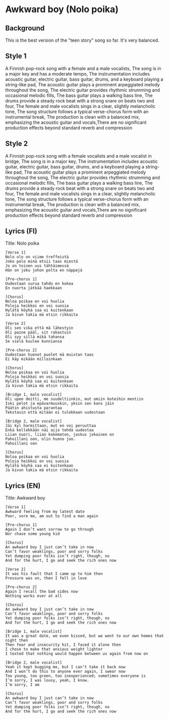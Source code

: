 # Awkward boy (Nolo poika)

## Background
This is the best version of the "teen story" song so far. It's very balanced.

## Style 1
A Finnish pop-rock song with a female and a male vocalists,
The song is in a major key and has a moderate tempo,
The instrumentation includes acoustic guitar, electric guitar, bass guitar, drums, and a keyboard playing a string-like pad,
The acoustic guitar plays a prominent arpeggiated melody throughout the song,
The electric guitar provides rhythmic strumming and occasional melodic fills,
The bass guitar plays a walking bass line, The drums provide a steady rock beat with a strong snare on beats two and four,
The female and male vocalists sings in a clear, slightly melancholic tone,
The song structure follows a typical verse-chorus form with an instrumental break,
The production is clean with a balanced mix, emphasizing the acoustic guitar and vocals,There are no significant production effects beyond standard reverb and compression

## Style 2
A Finnish pop-rock song with a female vocalists and a male vocalist in bridge,
The song is in a major key,
The instrumentation includes acoustic guitar, electric guitar, bass guitar, drums, and a keyboard playing a string-like pad,
The acoustic guitar plays a prominent arpeggiated melody throughout the song,
The electric guitar provides rhythmic strumming and occasional melodic fills,
The bass guitar plays a walking bass line, The drums provide a steady rock beat with a strong snare on beats two and four,
The female and male vocalists sings in a clear, slightly melancholic tone,
The song structure follows a typical verse-chorus form with an instrumental break,
The production is clean with a balanced mix, emphasizing the acoustic guitar and vocals,There are no significant production effects beyond standard reverb and compression

## Lyrics (FI)
Title: Nolo poika
```
[Verse 1]
Nolo olo on viime treffeistä
Joko polo minä etsii taas miestä
Jo on toinen uus tähtäimessä
Hän on joku johon polta en näppejä

[Pre-chorus 1]
Uudestaan surua tahdo en kokea
En nuorta jätkää haekkaan

[Chorus]
Noloa poikaa en voi huolia
Poloja heikkoi en voi suosia
Hylätä köyhä saa ei kuitenkaan
Ja kivun takia mä etsin rikkaita

[Verse 2]
Oli sen vika että mä lähestyin
Oli paine pääl, sit rakastuin
Oli syy sillä mikä tahansa
Se vielä kuulee kunniansa

[Pre-chorus 2]
Uudestaan huonot puolet mä muistan taas
Ei käy mikään milloinkaan

[Chorus]
Noloa poikaa en voi huolia
Poloja heikkoi en voi suosia
Hylätä köyhä saa ei kuitenkaan
Ja kivun takia mä etsin rikkaita

[Bridge 1, male vocalist]
Oli upee deitti, me suudeltiinkin, mut omiin koteihin mentiin
Iski pelot ja epävarmuuskin, yksin sen kans jäin
Päätin ahistusta parantaa
Tekstasin että mitään ei tulekkaan uudestaan

[Bridge 2, male vocalist]
Jäi kyl harmittaan, mut en voi peruuttaa
Enkä kellekkään näi aijo tehdä uudestaa
Liian nuori, liian kokematon, joskus jokainen on
Pahoillani oon, olin huono joo.
Pahoillani oon

[Chorus]
Noloa poikaa en voi huolia
Poloja heikkoi en voi suosia
Hylätä köyhä saa ei kuitenkaan
Ja kivun takia mä etsin rikkaita
```




## Lyrics (EN)
Title: Awkward boy

```
[Verse 1]
Awkward feeling from my latest date
Poor, sore me, am out to find a man again

[Pre-chorus 1]
Again I don’t want sorrow to go through
Nor chase some young kid

[Chorus]
An awkward boy I just can’t take in now
Can’t favor weaklings, poor and sorry folks
Yet dumping poor folks isn’t right, though, no
And for the hurt, I go and seek the rich ones now

[Verse 2]
It was his fault that I came up to him then
Pressure was on, then I fell in love

[Pre-chorus 2]
Again I recall the bad sides now
Nothing works ever at all

[Chorus]
An awkward boy I just can’t take in now
Can’t favor weaklings, poor and sorry folks
Yet dumping poor folks isn’t right, though, no
And for the hurt, I go and seek the rich ones now

[Bridge 1, male vocalist]
It was a great date, we even kissed, but we went to our own homes that night then
Then fear and insecurity hit, I faced it alone then
I chose to make that anxious weight lighter
I texted that nothing would happen between us again from now on

[Bridge 2, male vocalist]
Yeah it kept bugging me, but I can’t take it back now
And I won’t do this to anyone ever again, I swear now
Too young, too green, too inexperienced; sometimes everyone is
I’m sorry, I was lousy, yeah, I know.
I’m sorry, I am

[Chorus]
An awkward boy I just can’t take in now
Can’t favor weaklings, poor and sorry folks
Yet dumping poor folks isn’t right, though, no
And for the hurt, I go and seek the rich ones now
```
